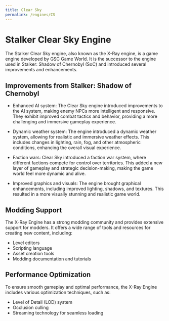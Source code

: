```yaml
---
title: Clear Sky
permalink: /engines/CS
---
```


# Stalker Clear Sky Engine

The Stalker Clear Sky engine, also known as the X-Ray engine, is a game engine developed by GSC Game World. It is the successor to the engine used in Stalker: Shadow of Chernobyl (SoC) and introduced several improvements and enhancements.

## Improvements from Stalker: Shadow of Chernobyl

- Enhanced AI system: The Clear Sky engine introduced improvements to the AI system, making enemy NPCs more intelligent and responsive. They exhibit improved combat tactics and behavior, providing a more challenging and immersive gameplay experience.

- Dynamic weather system: The engine introduced a dynamic weather system, allowing for realistic and immersive weather effects. This includes changes in lighting, rain, fog, and other atmospheric conditions, enhancing the overall visual experience.

- Faction wars: Clear Sky introduced a faction war system, where different factions compete for control over territories. This added a new layer of gameplay and strategic decision-making, making the game world feel more dynamic and alive.

- Improved graphics and visuals: The engine brought graphical enhancements, including improved lighting, shadows, and textures. This resulted in a more visually stunning and realistic game world.

## Modding Support

The X-Ray Engine has a strong modding community and provides extensive support for modders. It offers a wide range of tools and resources for creating new content, including:

- Level editors
- Scripting language
- Asset creation tools
- Modding documentation and tutorials

## Performance Optimization

To ensure smooth gameplay and optimal performance, the X-Ray Engine includes various optimization techniques, such as:

- Level of Detail (LOD) system
- Occlusion culling
- Streaming technology for seamless loading


